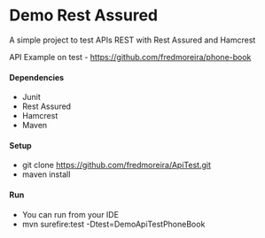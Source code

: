 Demo Rest Assured 
=======

A simple project to test APIs REST with Rest Assured and Hamcrest

API Example on test - https://github.com/fredmoreira/phone-book

#### Dependencies

* Junit
* Rest Assured
* Hamcrest
* Maven

#### Setup
* git clone https://github.com/fredmoreira/ApiTest.git
* maven install

#### Run

* You can run from your IDE
* mvn surefire:test -Dtest=DemoApiTestPhoneBook
